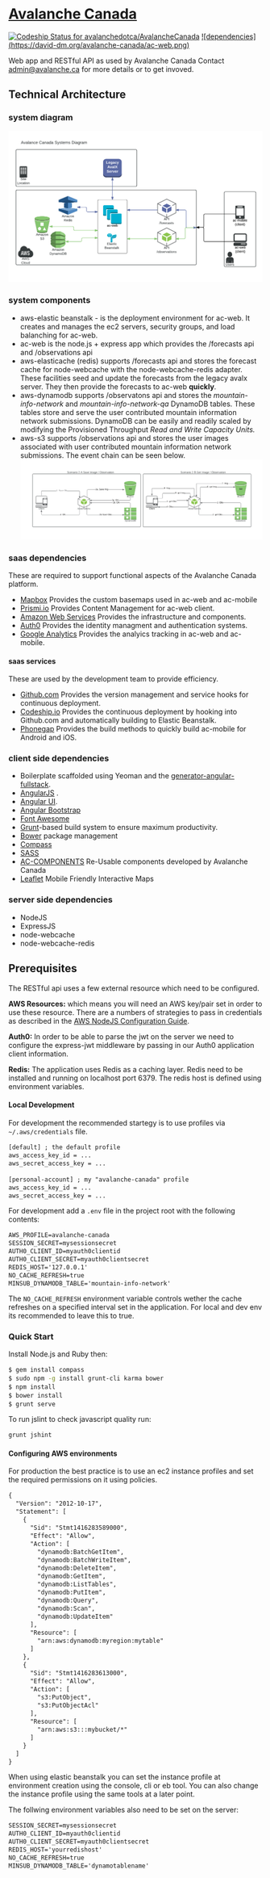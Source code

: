 
# [Avalanche Canada](https://github.com/avalanchedotca/AvalancheCanada.git) 

[![Codeship Status for avalanchedotca/AvalancheCanada](https://www.codeship.io/projects/174bbac0-1b8b-0132-59d0-32ae1850d3a7/status)](https://www.codeship.io/projects/34957)
[![dependencies] (https://david-dm.org/avalanche-canada/ac-web.png)](https://david-dm.org/)

Web app and RESTful API as used by Avalanche Canada 
Contact admin@avalanche.ca for more details or to get invoved.  


## Technical Architecture

### system diagram
![image of system diagram](/docs/images/systems-diagram.png?raw=true)

### system components
* aws-elastic beanstalk - is the deployment environment for ac-web.  It creates and manages the ec2 servers, security groups, and load balanching for ac-web.  
* ac-web is the node.js + express app which provides the /forecasts api and /observations api
* aws-elasticache (redis) supports /forecasts api and stores the forecast cache for node-webcache with the node-webcache-redis adapter.  These facilities seed and update the forecasts from the legacy avalx server.  They then provide the forecasts to ac-web **quickly**.  
* aws-dynamodb supports /observatons api and stores the *mountain-info-network* and *mountain-info-network-qa* DynamoDB tables.  These tables store and serve the user contributed mountain information network submissions.  DynamoDB can be easily and readily scaled by modifying the Provisioned Throughput *Read and Write Capacity Units.*
* aws-s3 supports /observations api and stores the user images associated with user contributed mountain information network submissions.  The event chain can be seen below. 
![image /observations](/docs/images/observations.png?raw=true)

### saas dependencies
These are required to support functional aspects of the Avalanche Canada platform.
* [Mapbox](https://www.mapbox.com/) Provides the custom basemaps used in ac-web and ac-mobile
* [Prismi.io](https://prismic.io/) Provides Content Management for ac-web client.
* [Amazon Web Services](https://aws.amazon.com) Provides the infrastructure and components.
* [Auth0](http://auth0.com) Provides the identity managment and authentication systems. 
* [Google Analytics](https://www.google.com/analytics/) Provides the analyics tracking in ac-web and ac-mobile.

#### saas services
These are used by the development team to provide efficiency.  
* [Github.com](https://github.com) Provides the version management and service hooks for continuous deployment.
* [Codeship.io](codeship.io) Provides the continuous deployment by hooking into Github.com and automatically building to Elastic Beanstalk. 
* [Phonegap](https://build.phonegap.com) Provides the build methods to quickly build ac-mobile for Android and iOS. 


### client side dependencies
* Boilerplate scaffolded using Yeoman and the [generator-angular-fullstack](https://github.com/DaftMonk/generator-angular-fullstack).   
* [AngularJS](http://angularjs.org) .
* [Angular UI](http://angular-ui.github.io).  
* [Angular Bootstrap](http://angular-ui.github.io/bootstrap)
* [Font Awesome](http://fortawesome.github.com/Font-Awesome)  
* [Grunt](http://gruntjs.org)-based build system to ensure maximum productivity.  
* [Bower](http://bower.io/) package management
* [Compass](http://compass-style.org/)  
* [SASS](http://sass-lang.com/) 
* [AC-COMPONENTS](https://github.com/avalanche-canada/ac-components) Re-Usable components developed by Avalanche Canada
* [Leaflet](http://leafletjs.com/) Mobile Friendly Interactive Maps

### server side dependencies
* NodeJS
* ExpressJS
* node-webcache
* node-webcache-redis

## Prerequisites
The RESTful api uses a few external resource which need to be configured.

**AWS Resources:** which means you will need an AWS key/pair set in order to use these resource. There are a numbers of strategies to pass in credentials as described in the [AWS NodeJS Configuration Guide](http://docs.aws.amazon.com/AWSJavaScriptSDK/guide/node-configuring.html).

**Auth0:**
In order to be able to parse the jwt on the server we need to configure the express-jwt middleware by passing in our Auth0 application client information. 

**Redis:**
The application uses Redis as a caching layer. Redis need to be installed and running on localhost port 6379. The redis host is defined using environment variables.


#### Local Development
For development the recommended startegy is to use profiles via ``~/.aws/credentials`` file.

````
[default] ; the default profile
aws_access_key_id = ...
aws_secret_access_key = ...

[personal-account] ; my "avalanche-canada" profile
aws_access_key_id = ...
aws_secret_access_key = ...

````


For development add a ``.env`` file in the project root with the following contents:
````
AWS_PROFILE=avalanche-canada
SESSION_SECRET=mysessionsecret
AUTH0_CLIENT_ID=myauth0clientid
AUTH0_CLIENT_SECRET=myauth0clientsecret
REDIS_HOST='127.0.0.1'
NO_CACHE_REFRESH=true
MINSUB_DYNAMODB_TABLE='mountain-info-network'
````

The ``NO_CACHE_REFRESH`` environment variable controls wether the cache refreshes on a specified interval set in the application. For local and dev env its recommended to leave this to true.

### Quick Start

Install Node.js and Ruby then:

````sh
$ gem install compass
$ sudo npm -g install grunt-cli karma bower 
$ npm install
$ bower install
$ grunt serve
````

To run jslint to check javascript quality run:
````sh
grunt jshint
````

#### Configuring AWS environments

For production the best practice is to use an ec2 instance profiles and set the required permissions on it using policies.

````
{
  "Version": "2012-10-17",
  "Statement": [
    {
      "Sid": "Stmt1416283589000",
      "Effect": "Allow",
      "Action": [
        "dynamodb:BatchGetItem",
        "dynamodb:BatchWriteItem",
        "dynamodb:DeleteItem",
        "dynamodb:GetItem",
        "dynamodb:ListTables",
        "dynamodb:PutItem",
        "dynamodb:Query",
        "dynamodb:Scan",
        "dynamodb:UpdateItem"
      ],
      "Resource": [
        "arn:aws:dynamodb:myregion:mytable"
      ]
    },
    {
      "Sid": "Stmt1416283613000",
      "Effect": "Allow",
      "Action": [
        "s3:PutObject",
        "s3:PutObjectAcl"
      ],
      "Resource": [
        "arn:aws:s3:::mybucket/*"
      ]
    }
  ]
}
````
When using elastic beanstalk you can set the instance profile at environment creation using the console, cli or eb tool. You can also change the instance profile using the same tools at a later point.

The follwing environment variables also need to be set on the server:
````
SESSION_SECRET=mysessionsecret
AUTH0_CLIENT_ID=myauth0clientid
AUTH0_CLIENT_SECRET=myauth0clientsecret
REDIS_HOST='yourredishost'
NO_CACHE_REFRESH=true
MINSUB_DYNAMODB_TABLE='dynamotablename'
````

